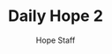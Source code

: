 ---
image: /assets/img/daily-hope-default-artwork.png
title: Daily Hope 2
number: 2
categories:
  - Daily Hope
author: Hope Staff
notes: Daily Hope 2
embed: >-
  EMBED_GOES_HERE
---